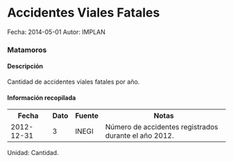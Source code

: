 Accidentes Viales Fatales
=====

Fecha: 2014-05-01
Autor: IMPLAN

### Matamoros

#### Descripción

Cantidad de accidentes viales fatales por año.

#### Información recopilada

<table class="table table-hover table-bordered">
  <tr><th>Fecha</th><th>Dato</th><th>Fuente</th><th>Notas</th></tr>
  <tr><td>2012-12-31</td><td>3</td><td>INEGI</td><td>Número de accidentes registrados durante el año 2012.</td></tr>
</table>

Unidad: Cantidad.
